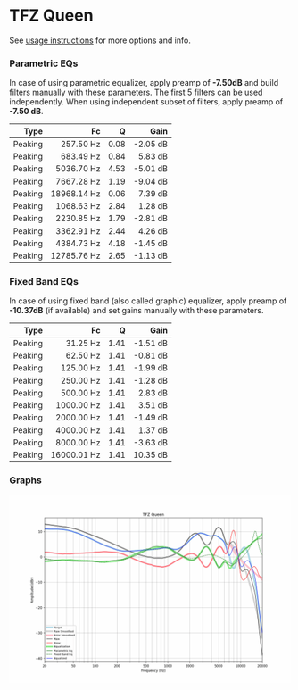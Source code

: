 # TFZ Queen
See [usage instructions](https://github.com/jaakkopasanen/AutoEq#usage) for more options and info.

### Parametric EQs
In case of using parametric equalizer, apply preamp of **-7.50dB** and build filters manually
with these parameters. The first 5 filters can be used independently.
When using independent subset of filters, apply preamp of **-7.50 dB**.

| Type    | Fc          |    Q | Gain     |
|--------:|------------:|-----:|---------:|
| Peaking | 257.50 Hz   | 0.08 | -2.05 dB |
| Peaking | 683.49 Hz   | 0.84 | 5.83 dB  |
| Peaking | 5036.70 Hz  | 4.53 | -5.01 dB |
| Peaking | 7667.28 Hz  | 1.19 | -9.04 dB |
| Peaking | 18968.14 Hz | 0.06 | 7.39 dB  |
| Peaking | 1068.63 Hz  | 2.84 | 1.28 dB  |
| Peaking | 2230.85 Hz  | 1.79 | -2.81 dB |
| Peaking | 3362.91 Hz  | 2.44 | 4.26 dB  |
| Peaking | 4384.73 Hz  | 4.18 | -1.45 dB |
| Peaking | 12785.76 Hz | 2.65 | -1.13 dB |

### Fixed Band EQs
In case of using fixed band (also called graphic) equalizer, apply preamp of **-10.37dB**
(if available) and set gains manually with these parameters.

| Type    | Fc          |    Q | Gain     |
|--------:|------------:|-----:|---------:|
| Peaking | 31.25 Hz    | 1.41 | -1.51 dB |
| Peaking | 62.50 Hz    | 1.41 | -0.81 dB |
| Peaking | 125.00 Hz   | 1.41 | -1.99 dB |
| Peaking | 250.00 Hz   | 1.41 | -1.28 dB |
| Peaking | 500.00 Hz   | 1.41 | 2.83 dB  |
| Peaking | 1000.00 Hz  | 1.41 | 3.51 dB  |
| Peaking | 2000.00 Hz  | 1.41 | -1.49 dB |
| Peaking | 4000.00 Hz  | 1.41 | 1.37 dB  |
| Peaking | 8000.00 Hz  | 1.41 | -3.63 dB |
| Peaking | 16000.01 Hz | 1.41 | 10.35 dB |

### Graphs
![](./TFZ%20Queen.png)